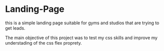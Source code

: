 # Landing-Page
this is a simple landing page suitable for gyms and studios that are trying to get leads.

The main objective of this project was to test my css skills and improve my understading of the css flex proprety.


